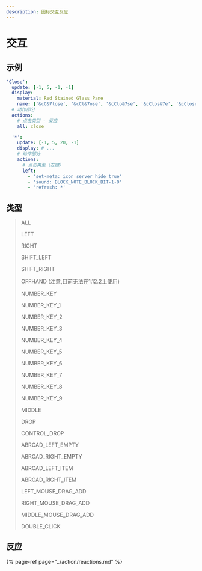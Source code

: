 ```yaml
---
description: 图标交互反应
---
```


# 交互

## 示例

```yaml
'Close':
  update: [-1, 5, -1, -1]
  display:
    material: Red Stained Glass Pane
    name: ['&cC&7lose', '&cCl&7ose', '&cClo&7se', '&cClos&7e', '&cClose']
  # 动作部分
  actions:
    # 点击类型 - 反应
    all: close
```

```yaml
  '*':
    update: [-1, 5, 20, -1]
    display: # ...
    # 动作部分
    actions:
      # 点击类型（左键）
      left:
        - 'set-meta: icon_server_hide true'
        - 'sound: BLOCK_NOTE_BLOCK_BIT-1-0'
        - 'refresh: *'
```

## 类型

> ALL
>
> LEFT
>
> RIGHT
>
> SHIFT\_LEFT
>
> SHIFT\_RIGHT
>
> OFFHAND (注意,目前无法在1.12.2上使用)
>
> NUMBER\_KEY
>
> NUMBER\_KEY\_1
>
> NUMBER\_KEY\_2
>
> NUMBER\_KEY\_3
>
> NUMBER\_KEY\_4
>
> NUMBER\_KEY\_5
>
> NUMBER\_KEY\_6
>
> NUMBER\_KEY\_7
>
> NUMBER\_KEY\_8
>
> NUMBER\_KEY\_9
>
> MIDDLE
>
> DROP
>
> CONTROL\_DROP
>
> ABROAD\_LEFT\_EMPTY
>
> ABROAD\_RIGHT\_EMPTY
>
> ABROAD\_LEFT\_ITEM
>
> ABROAD\_RIGHT\_ITEM
>
> LEFT\_MOUSE\_DRAG\_ADD
>
> RIGHT\_MOUSE\_DRAG\_ADD
>
> MIDDLE\_MOUSE\_DRAG\_ADD
>
> DOUBLE\_CLICK

## 反应

{% page-ref page="../action/reactions.md" %}




